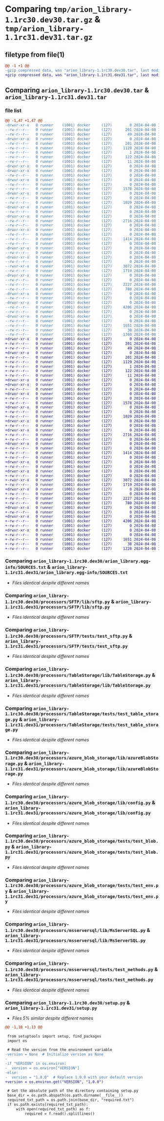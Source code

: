 # Comparing `tmp/arion_library-1.1rc30.dev30.tar.gz` & `tmp/arion_library-1.1rc31.dev31.tar.gz`

## filetype from file(1)

```diff
@@ -1 +1 @@
-gzip compressed data, was "arion_library-1.1rc30.dev30.tar", last modified: Mon Apr  8 12:46:42 2024, max compression
+gzip compressed data, was "arion_library-1.1rc31.dev31.tar", last modified: Mon Apr  8 13:19:44 2024, max compression
```

## Comparing `arion_library-1.1rc30.dev30.tar` & `arion_library-1.1rc31.dev31.tar`

### file list

```diff
@@ -1,47 +1,47 @@
-drwxr-xr-x   0 runner    (1001) docker     (127)        0 2024-04-08 12:46:42.952895 arion_library-1.1rc30.dev30/
--rw-r--r--   0 runner    (1001) docker     (127)      201 2024-04-08 12:46:42.952895 arion_library-1.1rc30.dev30/PKG-INFO
--rw-r--r--   0 runner    (1001) docker     (127)       49 2024-04-08 12:46:21.000000 arion_library-1.1rc30.dev30/README.md
-drwxr-xr-x   0 runner    (1001) docker     (127)        0 2024-04-08 12:46:42.948895 arion_library-1.1rc30.dev30/arion_library.egg-info/
--rw-r--r--   0 runner    (1001) docker     (127)      201 2024-04-08 12:46:42.000000 arion_library-1.1rc30.dev30/arion_library.egg-info/PKG-INFO
--rw-r--r--   0 runner    (1001) docker     (127)     1129 2024-04-08 12:46:42.000000 arion_library-1.1rc30.dev30/arion_library.egg-info/SOURCES.txt
--rw-r--r--   0 runner    (1001) docker     (127)        1 2024-04-08 12:46:42.000000 arion_library-1.1rc30.dev30/arion_library.egg-info/dependency_links.txt
--rw-r--r--   0 runner    (1001) docker     (127)      122 2024-04-08 12:46:42.000000 arion_library-1.1rc30.dev30/arion_library.egg-info/requires.txt
--rw-r--r--   0 runner    (1001) docker     (127)       11 2024-04-08 12:46:42.000000 arion_library-1.1rc30.dev30/arion_library.egg-info/top_level.txt
-drwxr-xr-x   0 runner    (1001) docker     (127)        0 2024-04-08 12:46:42.948895 arion_library-1.1rc30.dev30/processors/
-drwxr-xr-x   0 runner    (1001) docker     (127)        0 2024-04-08 12:46:42.948895 arion_library-1.1rc30.dev30/processors/SFTP/
--rw-r--r--   0 runner    (1001) docker     (127)        0 2024-04-08 12:46:21.000000 arion_library-1.1rc30.dev30/processors/SFTP/__init__.py
-drwxr-xr-x   0 runner    (1001) docker     (127)        0 2024-04-08 12:46:42.948895 arion_library-1.1rc30.dev30/processors/SFTP/lib/
--rw-r--r--   0 runner    (1001) docker     (127)        0 2024-04-08 12:46:21.000000 arion_library-1.1rc30.dev30/processors/SFTP/lib/__init__.py
--rw-r--r--   0 runner    (1001) docker     (127)     1578 2024-04-08 12:46:21.000000 arion_library-1.1rc30.dev30/processors/SFTP/lib/sftp.py
-drwxr-xr-x   0 runner    (1001) docker     (127)        0 2024-04-08 12:46:42.948895 arion_library-1.1rc30.dev30/processors/SFTP/tests/
--rw-r--r--   0 runner    (1001) docker     (127)        0 2024-04-08 12:46:21.000000 arion_library-1.1rc30.dev30/processors/SFTP/tests/__init__.py
--rw-r--r--   0 runner    (1001) docker     (127)     1029 2024-04-08 12:46:21.000000 arion_library-1.1rc30.dev30/processors/SFTP/tests/test_sftp.py
-drwxr-xr-x   0 runner    (1001) docker     (127)        0 2024-04-08 12:46:42.948895 arion_library-1.1rc30.dev30/processors/TableStorage/
--rw-r--r--   0 runner    (1001) docker     (127)        0 2024-04-08 12:46:21.000000 arion_library-1.1rc30.dev30/processors/TableStorage/__init__.py
-drwxr-xr-x   0 runner    (1001) docker     (127)        0 2024-04-08 12:46:42.948895 arion_library-1.1rc30.dev30/processors/TableStorage/lib/
--rw-r--r--   0 runner    (1001) docker     (127)     2716 2024-04-08 12:46:21.000000 arion_library-1.1rc30.dev30/processors/TableStorage/lib/TableStorage.py
--rw-r--r--   0 runner    (1001) docker     (127)        0 2024-04-08 12:46:21.000000 arion_library-1.1rc30.dev30/processors/TableStorage/lib/__init__.py
-drwxr-xr-x   0 runner    (1001) docker     (127)        0 2024-04-08 12:46:42.948895 arion_library-1.1rc30.dev30/processors/TableStorage/tests/
--rw-r--r--   0 runner    (1001) docker     (127)        0 2024-04-08 12:46:21.000000 arion_library-1.1rc30.dev30/processors/TableStorage/tests/__init__.py
--rw-r--r--   0 runner    (1001) docker     (127)     1414 2024-04-08 12:46:21.000000 arion_library-1.1rc30.dev30/processors/TableStorage/tests/test_table_storage.py
--rw-r--r--   0 runner    (1001) docker     (127)        0 2024-04-08 12:46:21.000000 arion_library-1.1rc30.dev30/processors/__init__.py
-drwxr-xr-x   0 runner    (1001) docker     (127)        0 2024-04-08 12:46:42.948895 arion_library-1.1rc30.dev30/processors/azure_blob_storage/
--rw-r--r--   0 runner    (1001) docker     (127)        0 2024-04-08 12:46:21.000000 arion_library-1.1rc30.dev30/processors/azure_blob_storage/__init__.py
-drwxr-xr-x   0 runner    (1001) docker     (127)        0 2024-04-08 12:46:42.948895 arion_library-1.1rc30.dev30/processors/azure_blob_storage/lib/
--rw-r--r--   0 runner    (1001) docker     (127)        0 2024-04-08 12:46:21.000000 arion_library-1.1rc30.dev30/processors/azure_blob_storage/lib/__init__.py
--rwxr-xr-x   0 runner    (1001) docker     (127)     3072 2024-04-08 12:46:21.000000 arion_library-1.1rc30.dev30/processors/azure_blob_storage/lib/azureBlobStorage.py
--rw-r--r--   0 runner    (1001) docker     (127)     1719 2024-04-08 12:46:21.000000 arion_library-1.1rc30.dev30/processors/azure_blob_storage/lib/config.py
-drwxr-xr-x   0 runner    (1001) docker     (127)        0 2024-04-08 12:46:42.948895 arion_library-1.1rc30.dev30/processors/azure_blob_storage/tests/
--rw-r--r--   0 runner    (1001) docker     (127)        0 2024-04-08 12:46:21.000000 arion_library-1.1rc30.dev30/processors/azure_blob_storage/tests/__init__.py
--rw-r--r--   0 runner    (1001) docker     (127)     2227 2024-04-08 12:46:21.000000 arion_library-1.1rc30.dev30/processors/azure_blob_storage/tests/test_blob.py
--rw-r--r--   0 runner    (1001) docker     (127)      780 2024-04-08 12:46:21.000000 arion_library-1.1rc30.dev30/processors/azure_blob_storage/tests/test_env.py
-drwxr-xr-x   0 runner    (1001) docker     (127)        0 2024-04-08 12:46:42.948895 arion_library-1.1rc30.dev30/processors/msserversql/
--rw-r--r--   0 runner    (1001) docker     (127)        0 2024-04-08 12:46:21.000000 arion_library-1.1rc30.dev30/processors/msserversql/__init__.py
-drwxr-xr-x   0 runner    (1001) docker     (127)        0 2024-04-08 12:46:42.948895 arion_library-1.1rc30.dev30/processors/msserversql/lib/
--rw-r--r--   0 runner    (1001) docker     (127)     4206 2024-04-08 12:46:21.000000 arion_library-1.1rc30.dev30/processors/msserversql/lib/MsServerSQL.py
--rw-r--r--   0 runner    (1001) docker     (127)        0 2024-04-08 12:46:21.000000 arion_library-1.1rc30.dev30/processors/msserversql/lib/__init__.py
-drwxr-xr-x   0 runner    (1001) docker     (127)        0 2024-04-08 12:46:42.952895 arion_library-1.1rc30.dev30/processors/msserversql/tests/
--rw-r--r--   0 runner    (1001) docker     (127)        0 2024-04-08 12:46:21.000000 arion_library-1.1rc30.dev30/processors/msserversql/tests/__init__.py
--rw-r--r--   0 runner    (1001) docker     (127)     1651 2024-04-08 12:46:21.000000 arion_library-1.1rc30.dev30/processors/msserversql/tests/test_methods.py
--rw-r--r--   0 runner    (1001) docker     (127)       38 2024-04-08 12:46:42.952895 arion_library-1.1rc30.dev30/setup.cfg
--rw-r--r--   0 runner    (1001) docker     (127)     1360 2024-04-08 12:46:21.000000 arion_library-1.1rc30.dev30/setup.py
+drwxr-xr-x   0 runner    (1001) docker     (127)        0 2024-04-08 13:19:44.234082 arion_library-1.1rc31.dev31/
+-rw-r--r--   0 runner    (1001) docker     (127)      201 2024-04-08 13:19:44.234082 arion_library-1.1rc31.dev31/PKG-INFO
+-rw-r--r--   0 runner    (1001) docker     (127)       49 2024-04-08 13:19:22.000000 arion_library-1.1rc31.dev31/README.md
+drwxr-xr-x   0 runner    (1001) docker     (127)        0 2024-04-08 13:19:44.234082 arion_library-1.1rc31.dev31/arion_library.egg-info/
+-rw-r--r--   0 runner    (1001) docker     (127)      201 2024-04-08 13:19:44.000000 arion_library-1.1rc31.dev31/arion_library.egg-info/PKG-INFO
+-rw-r--r--   0 runner    (1001) docker     (127)     1129 2024-04-08 13:19:44.000000 arion_library-1.1rc31.dev31/arion_library.egg-info/SOURCES.txt
+-rw-r--r--   0 runner    (1001) docker     (127)        1 2024-04-08 13:19:44.000000 arion_library-1.1rc31.dev31/arion_library.egg-info/dependency_links.txt
+-rw-r--r--   0 runner    (1001) docker     (127)      122 2024-04-08 13:19:44.000000 arion_library-1.1rc31.dev31/arion_library.egg-info/requires.txt
+-rw-r--r--   0 runner    (1001) docker     (127)       11 2024-04-08 13:19:44.000000 arion_library-1.1rc31.dev31/arion_library.egg-info/top_level.txt
+drwxr-xr-x   0 runner    (1001) docker     (127)        0 2024-04-08 13:19:44.234082 arion_library-1.1rc31.dev31/processors/
+drwxr-xr-x   0 runner    (1001) docker     (127)        0 2024-04-08 13:19:44.234082 arion_library-1.1rc31.dev31/processors/SFTP/
+-rw-r--r--   0 runner    (1001) docker     (127)        0 2024-04-08 13:19:22.000000 arion_library-1.1rc31.dev31/processors/SFTP/__init__.py
+drwxr-xr-x   0 runner    (1001) docker     (127)        0 2024-04-08 13:19:44.234082 arion_library-1.1rc31.dev31/processors/SFTP/lib/
+-rw-r--r--   0 runner    (1001) docker     (127)        0 2024-04-08 13:19:22.000000 arion_library-1.1rc31.dev31/processors/SFTP/lib/__init__.py
+-rw-r--r--   0 runner    (1001) docker     (127)     1578 2024-04-08 13:19:22.000000 arion_library-1.1rc31.dev31/processors/SFTP/lib/sftp.py
+drwxr-xr-x   0 runner    (1001) docker     (127)        0 2024-04-08 13:19:44.234082 arion_library-1.1rc31.dev31/processors/SFTP/tests/
+-rw-r--r--   0 runner    (1001) docker     (127)        0 2024-04-08 13:19:22.000000 arion_library-1.1rc31.dev31/processors/SFTP/tests/__init__.py
+-rw-r--r--   0 runner    (1001) docker     (127)     1029 2024-04-08 13:19:22.000000 arion_library-1.1rc31.dev31/processors/SFTP/tests/test_sftp.py
+drwxr-xr-x   0 runner    (1001) docker     (127)        0 2024-04-08 13:19:44.234082 arion_library-1.1rc31.dev31/processors/TableStorage/
+-rw-r--r--   0 runner    (1001) docker     (127)        0 2024-04-08 13:19:22.000000 arion_library-1.1rc31.dev31/processors/TableStorage/__init__.py
+drwxr-xr-x   0 runner    (1001) docker     (127)        0 2024-04-08 13:19:44.234082 arion_library-1.1rc31.dev31/processors/TableStorage/lib/
+-rw-r--r--   0 runner    (1001) docker     (127)     2716 2024-04-08 13:19:22.000000 arion_library-1.1rc31.dev31/processors/TableStorage/lib/TableStorage.py
+-rw-r--r--   0 runner    (1001) docker     (127)        0 2024-04-08 13:19:22.000000 arion_library-1.1rc31.dev31/processors/TableStorage/lib/__init__.py
+drwxr-xr-x   0 runner    (1001) docker     (127)        0 2024-04-08 13:19:44.234082 arion_library-1.1rc31.dev31/processors/TableStorage/tests/
+-rw-r--r--   0 runner    (1001) docker     (127)        0 2024-04-08 13:19:22.000000 arion_library-1.1rc31.dev31/processors/TableStorage/tests/__init__.py
+-rw-r--r--   0 runner    (1001) docker     (127)     1414 2024-04-08 13:19:22.000000 arion_library-1.1rc31.dev31/processors/TableStorage/tests/test_table_storage.py
+-rw-r--r--   0 runner    (1001) docker     (127)        0 2024-04-08 13:19:22.000000 arion_library-1.1rc31.dev31/processors/__init__.py
+drwxr-xr-x   0 runner    (1001) docker     (127)        0 2024-04-08 13:19:44.234082 arion_library-1.1rc31.dev31/processors/azure_blob_storage/
+-rw-r--r--   0 runner    (1001) docker     (127)        0 2024-04-08 13:19:22.000000 arion_library-1.1rc31.dev31/processors/azure_blob_storage/__init__.py
+drwxr-xr-x   0 runner    (1001) docker     (127)        0 2024-04-08 13:19:44.234082 arion_library-1.1rc31.dev31/processors/azure_blob_storage/lib/
+-rw-r--r--   0 runner    (1001) docker     (127)        0 2024-04-08 13:19:22.000000 arion_library-1.1rc31.dev31/processors/azure_blob_storage/lib/__init__.py
+-rwxr-xr-x   0 runner    (1001) docker     (127)     3072 2024-04-08 13:19:22.000000 arion_library-1.1rc31.dev31/processors/azure_blob_storage/lib/azureBlobStorage.py
+-rw-r--r--   0 runner    (1001) docker     (127)     1719 2024-04-08 13:19:22.000000 arion_library-1.1rc31.dev31/processors/azure_blob_storage/lib/config.py
+drwxr-xr-x   0 runner    (1001) docker     (127)        0 2024-04-08 13:19:44.234082 arion_library-1.1rc31.dev31/processors/azure_blob_storage/tests/
+-rw-r--r--   0 runner    (1001) docker     (127)        0 2024-04-08 13:19:22.000000 arion_library-1.1rc31.dev31/processors/azure_blob_storage/tests/__init__.py
+-rw-r--r--   0 runner    (1001) docker     (127)     2227 2024-04-08 13:19:22.000000 arion_library-1.1rc31.dev31/processors/azure_blob_storage/tests/test_blob.py
+-rw-r--r--   0 runner    (1001) docker     (127)      780 2024-04-08 13:19:22.000000 arion_library-1.1rc31.dev31/processors/azure_blob_storage/tests/test_env.py
+drwxr-xr-x   0 runner    (1001) docker     (127)        0 2024-04-08 13:19:44.234082 arion_library-1.1rc31.dev31/processors/msserversql/
+-rw-r--r--   0 runner    (1001) docker     (127)        0 2024-04-08 13:19:22.000000 arion_library-1.1rc31.dev31/processors/msserversql/__init__.py
+drwxr-xr-x   0 runner    (1001) docker     (127)        0 2024-04-08 13:19:44.234082 arion_library-1.1rc31.dev31/processors/msserversql/lib/
+-rw-r--r--   0 runner    (1001) docker     (127)     4206 2024-04-08 13:19:22.000000 arion_library-1.1rc31.dev31/processors/msserversql/lib/MsServerSQL.py
+-rw-r--r--   0 runner    (1001) docker     (127)        0 2024-04-08 13:19:22.000000 arion_library-1.1rc31.dev31/processors/msserversql/lib/__init__.py
+drwxr-xr-x   0 runner    (1001) docker     (127)        0 2024-04-08 13:19:44.234082 arion_library-1.1rc31.dev31/processors/msserversql/tests/
+-rw-r--r--   0 runner    (1001) docker     (127)        0 2024-04-08 13:19:22.000000 arion_library-1.1rc31.dev31/processors/msserversql/tests/__init__.py
+-rw-r--r--   0 runner    (1001) docker     (127)     1651 2024-04-08 13:19:22.000000 arion_library-1.1rc31.dev31/processors/msserversql/tests/test_methods.py
+-rw-r--r--   0 runner    (1001) docker     (127)       38 2024-04-08 13:19:44.234082 arion_library-1.1rc31.dev31/setup.cfg
+-rw-r--r--   0 runner    (1001) docker     (127)     1228 2024-04-08 13:19:22.000000 arion_library-1.1rc31.dev31/setup.py
```

### Comparing `arion_library-1.1rc30.dev30/arion_library.egg-info/SOURCES.txt` & `arion_library-1.1rc31.dev31/arion_library.egg-info/SOURCES.txt`

 * *Files identical despite different names*

### Comparing `arion_library-1.1rc30.dev30/processors/SFTP/lib/sftp.py` & `arion_library-1.1rc31.dev31/processors/SFTP/lib/sftp.py`

 * *Files identical despite different names*

### Comparing `arion_library-1.1rc30.dev30/processors/SFTP/tests/test_sftp.py` & `arion_library-1.1rc31.dev31/processors/SFTP/tests/test_sftp.py`

 * *Files identical despite different names*

### Comparing `arion_library-1.1rc30.dev30/processors/TableStorage/lib/TableStorage.py` & `arion_library-1.1rc31.dev31/processors/TableStorage/lib/TableStorage.py`

 * *Files identical despite different names*

### Comparing `arion_library-1.1rc30.dev30/processors/TableStorage/tests/test_table_storage.py` & `arion_library-1.1rc31.dev31/processors/TableStorage/tests/test_table_storage.py`

 * *Files identical despite different names*

### Comparing `arion_library-1.1rc30.dev30/processors/azure_blob_storage/lib/azureBlobStorage.py` & `arion_library-1.1rc31.dev31/processors/azure_blob_storage/lib/azureBlobStorage.py`

 * *Files identical despite different names*

### Comparing `arion_library-1.1rc30.dev30/processors/azure_blob_storage/lib/config.py` & `arion_library-1.1rc31.dev31/processors/azure_blob_storage/lib/config.py`

 * *Files identical despite different names*

### Comparing `arion_library-1.1rc30.dev30/processors/azure_blob_storage/tests/test_blob.py` & `arion_library-1.1rc31.dev31/processors/azure_blob_storage/tests/test_blob.py`

 * *Files identical despite different names*

### Comparing `arion_library-1.1rc30.dev30/processors/azure_blob_storage/tests/test_env.py` & `arion_library-1.1rc31.dev31/processors/azure_blob_storage/tests/test_env.py`

 * *Files identical despite different names*

### Comparing `arion_library-1.1rc30.dev30/processors/msserversql/lib/MsServerSQL.py` & `arion_library-1.1rc31.dev31/processors/msserversql/lib/MsServerSQL.py`

 * *Files identical despite different names*

### Comparing `arion_library-1.1rc30.dev30/processors/msserversql/tests/test_methods.py` & `arion_library-1.1rc31.dev31/processors/msserversql/tests/test_methods.py`

 * *Files identical despite different names*

### Comparing `arion_library-1.1rc30.dev30/setup.py` & `arion_library-1.1rc31.dev31/setup.py`

 * *Files 5% similar despite different names*

```diff
@@ -1,18 +1,13 @@
 
 from setuptools import setup, find_packages
 import os
 
 # Read the version from the environment variable
-version = None  # Initialize version as None
-
-if "VERSION" in os.environ:
-  version = os.environ["VERSION"]
-else:
-  version = "1.0.0"  # Replace 1.0.0 with your default version
+version = os.environ.get("VERSION", "1.0.0")
 
 # Get the absolute path of the directory containing setup.py
 base_dir = os.path.abspath(os.path.dirname(__file__))
 required_txt_path = os.path.join(base_dir, "required.txt")
 if os.path.exists(required_txt_path):
     with open(required_txt_path) as f:
         required = f.read().splitlines()
```

